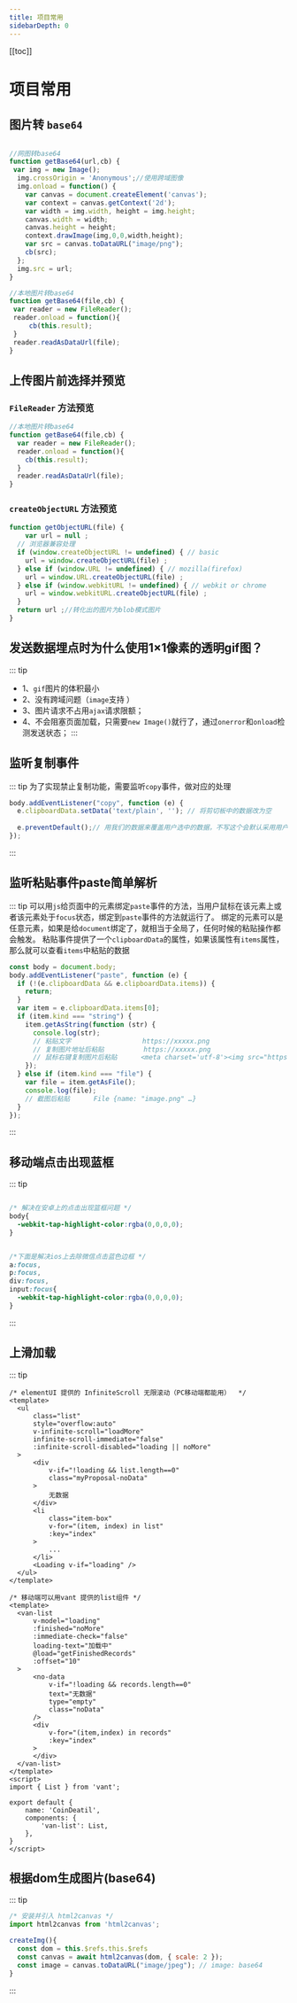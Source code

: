 ```yaml
---
title: 项目常用
sidebarDepth: 0
---
```

[[toc]]
# 项目常用

## 图片转 `base64`
```js

//网图转base64
function getBase64(url,cb) {
 var img = new Image();
  img.crossOrigin = 'Anonymous';//使用跨域图像
  img.onload = function() {
    var canvas = document.createElement('canvas');
    var context = canvas.getContext('2d');
    var width = img.width, height = img.height;
    canvas.width = width;
    canvas.height = height;
    context.drawImage(img,0,0,width,height);
    var src = canvas.toDataURL("image/png");
    cb(src);
  };
  img.src = url;
}

//本地图片转base64
function getBase64(file,cb) {
 var reader = new FileReader();
 reader.onload = function(){
	 cb(this.result);
 }
 reader.readAsDataUrl(file);
}
```

## 上传图片前选择并预览
### `FileReader` 方法预览
```js
//本地图片转base64
function getBase64(file,cb) {
  var reader = new FileReader();
  reader.onload = function(){
    cb(this.result);
  }
  reader.readAsDataUrl(file);
}
```
### `createObjectURL` 方法预览
```js
function getObjectURL(file) {
	var url = null ;
  // 浏览器兼容处理
  if (window.createObjectURL != undefined) { // basic
    url = window.createObjectURL(file) ;
  } else if (window.URL != undefined) { // mozilla(firefox)
    url = window.URL.createObjectURL(file) ;
  } else if (window.webkitURL != undefined) { // webkit or chrome
    url = window.webkitURL.createObjectURL(file) ;
  }
  return url ;//转化出的图片为blob模式图片
}
```

## 发送数据埋点时为什么使用1×1像素的透明gif图？
::: tip
- 1、`gif`图片的体积最小
- 2、没有跨域问题（`image`支持 ）
- 3、图片请求不占用`ajax`请求限额；
- 4、不会阻塞页面加载，只需要`new Image()`就行了，通过`onerror`和`onload`检测发送状态；
:::

## 监听复制事件
::: tip
为了实现禁止复制功能，需要监听`copy`事件，做对应的处理
```js
body.addEventListener("copy", function (e) {
  e.clipboardData.setData('text/plain', ''); // 将剪切板中的数据改为空
  
  e.preventDefault();// 用我们的数据来覆盖用户选中的数据，不写这个会默认采用用户选中的数据
});
```
:::

## 监听粘贴事件paste简单解析
::: tip 
可以用`js`给页面中的元素绑定`paste`事件的方法，当用户鼠标在该元素上或者该元素处于`focus`状态，绑定到`paste`事件的方法就运行了。
绑定的元素可以是任意元素，如果是给`document`绑定了，就相当于全局了，任何时候的粘贴操作都会触发。
粘贴事件提供了一个`clipboardData`的属性，如果该属性有`items`属性，那么就可以查看`items`中粘贴的数据
```js
const body = document.body;
body.addEventListener("paste", function (e) {
  if (!(e.clipboardData && e.clipboardData.items)) {
    return;
  }
  var item = e.clipboardData.items[0];
  if (item.kind === "string") {
    item.getAsString(function (str) {
      console.log(str);
      // 粘贴文字                  https://xxxxx.png
      // 复制图片地址后粘贴          https://xxxxx.png
      // 鼠标右键复制图片后粘贴      <meta charset='utf-8'><img src="https://xxxxx.png?token=xxx"/>
    });
  } else if (item.kind === "file") {
    var file = item.getAsFile();
    console.log(file);
    // 截图后粘贴      File {name: "image.png" …}
  }
});
```
:::

## 移动端点击出现蓝框
::: tip
```css

/* 解决在安卓上的点击出现篮框问题 */
body{
  -webkit-tap-highlight-color:rgba(0,0,0,0);
}


/*下面是解决ios上去除微信点击蓝色边框 */
a:focus,
p:focus,
div:focus,
input:focus{
  -webkit-tap-highlight-color:rgba(0,0,0,0);
}
```
:::

## 上滑加载
::: tip
```vue
/* elementUI 提供的 InfiniteScroll 无限滚动（PC移动端都能用）  */
<template>
  <ul
      class="list"
      style="overflow:auto"
      v-infinite-scroll="loadMore"
      infinite-scroll-immediate="false"
      :infinite-scroll-disabled="loading || noMore"
  >
      <div
          v-if="!loading && list.length==0"
          class="myProposal-noData"
      >
          无数据
      </div>
      <li
          class="item-box"
          v-for="(item, index) in list"
          :key="index"
      >
          ...
      </li>
      <Loading v-if="loading" />
  </ul>
</template>

/* 移动端可以用vant 提供的list组件 */
<template>
  <van-list
      v-model="loading"
      :finished="noMore"
      :immediate-check="false"
      loading-text="加载中"
      @load="getFinishedRecords"
      :offset="10"
  >
      <no-data
          v-if="!loading && records.length==0"
          text="无数据"
          type="empty"
          class="noData"
      />
      <div
          v-for="(item,index) in records"
          :key="index"
      >
      </div>
  </van-list>
</template>
<script>
import { List } from 'vant';

export default {
    name: 'CoinDeatil',
    components: {
        'van-list': List,
    },
}
</script>
```

## 根据dom生成图片(base64)
::: tip
```js
/* 安装并引入 html2canvas */
import html2canvas from 'html2canvas';

createImg(){
  const dom = this.$refs.this.$refs
  const canvas = await html2canvas(dom, { scale: 2 });
  const image = canvas.toDataURL("image/jpeg"); // image: base64
}
```
:::